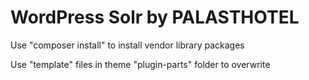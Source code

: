 WordPress Solr by PALASTHOTEL
=============================

Use "composer install" to install vendor library packages

Use "template" files in theme "plugin-parts" folder to overwrite